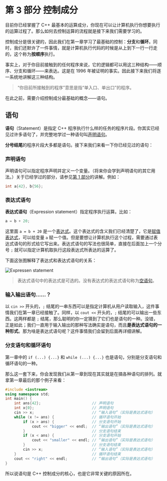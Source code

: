 # 第 3 部分 控制成分

目前你已经掌握了 C++ 最基本的运算成分，你现在可以让计算机执行你想要执行的运算过程了。那么如何去控制运算的流程就是接下来我们需要学习的。

控制成分是很关键的，因此我们在第一章学习了最基础的控制：**分支**和**循环**。同时，我们还默许了一件事情，就是计算机执行代码的时候是从上到下一行一行走的，这个称为**按顺序**执行。

事实上，对于你目前接触到的任何程序来说，它的逻辑都可以用这三种结构——顺序、分支和循环——来表达。这是在 1996 年被证明的事实。因此接下来我们将逐一系统地讲解这三种结构。

> “你目前所接触到的程序”意思是指“单入口、单出口”的程序。

在此之前，需要介绍控制成分最基础的概念——语句。

## 语句

**语句**（Statement）是指定 C++ 程序执行什么样的任务的程序片段。你其实已经见过许多语句了，并完整地学过一种语句叫[声明语句](/ch02/part1/declaration_statement.md)。

**分号结尾**的程序片段大多都是语句。接下来我们来看一下你已经见过的语句：

### 声明语句

声明语句可以指定程序声明并定义一个变量。（将来你会学到声明语句的其它用法。）关于已经学过的部分，请参见[第 1 部分](/ch02/part1/README.md)的讲解。例如：

```cpp
int a{42}, b{56};
```

### 表达式语句

**表达式语句**（Expression statement）指定程序执行运算。比如：

```cpp
a = b + 20;
```

这里面 `a = b + 20` 是一个[表达式](/ch02/part2/README.md#表达式)。这个表达式的含义我们已经清楚了，它是[赋值表达式](/ch02/part2/assignment_operator.md)，可以给变量 `a` 赋一个值。但是要想让计算机执行这个过程，需要通过表达式语句的形式给它写出来。表达式语句的写法也很简单，直接在后面加上一个分号 `;` 就可以指定计算机取执行这段表达式所表达的运算了。

下面这张图解释了表达式和表达式语句的关系：

![Expressen statement](https://s1.ax1x.com/2020/07/08/UZ7AA0.png ':size=300px')

> 表达式语句中的表达式是可选的。没有表达式的表达式语句称为[空语句](/ch02/part3/null_statement.md)。

### 输入输出语句……？

以 `cin >>` 开头的，`;` 结尾的一串东西可以是指定计算机从用户读取输入，这件事情我们在第一章已经接触了。同样，以 `cout <<` 开头的，`;` 结尾的可以输出一些东西。这两样都是 `;` 结尾，那么聪明的你一定猜到了它们也是语句的一种。没错，正是如此；我们一直用于输入输出的那种写法确实是语句，而且**是表达式语句的一种形式**。那为啥是表达式语句呢？这件事情我们会留到后面再详细讲解。

### 分支语句和循环语句

第一章中的 `if (...) {...}` 和 `while (...) {...}` 也是语句，分别是分支语句和循环语句的一种。

那么这一套下来，你会发现我们从第一章到现在其实就是在搞各种语句的排列。就拿第一章最后的那个例子来看：

```cpp codemo(show, input=56\n30\n42)
#include <iostream>
using namespace std;
int main() {
    int ans{42};                       // 声明语句
    int x{0};                          // 声明语句
    cin >> x;                          // “输入语句”（实际是表达式语句）
    while (x != ans) {                 // 循环语句开始
        if (x > ans) {                 // 分支语句开始
            cout << "bigger" << endl;  // “输出语句”（实际是表达式语句）
        }                              // 分支语句结束
        if (x < ans) {                 // 分支语句开始
            cout << "smaller" << endl; // “输出语句”（实际是表达式语句）
        }                              // 分支语句结束
        cin >> x;                      // “输入语句”（实际是表达式语句）
    }                                  // 循环语句结束
    cout << "right" << endl;           // “输出语句”（实际是表达式语句）
}
```

所以说语句是 C++ 控制成分的核心，也是它非常关键的原因所在。
